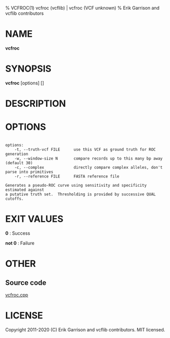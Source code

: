 % VCFROC(1) vcfroc (vcflib) | vcfroc (VCF unknown)
% Erik Garrison and vcflib contributors

# NAME

**vcfroc**

# SYNOPSIS

**vcfroc** [options] [<vcf file>]

# DESCRIPTION





# OPTIONS

```

options:
    -t, --truth-vcf FILE      use this VCF as ground truth for ROC generation
    -w, --window-size N       compare records up to this many bp away (default 30)
    -c, --complex             directly compare complex alleles, don't parse into primitives
    -r, --reference FILE      FASTA reference file

Generates a pseudo-ROC curve using sensitivity and specificity estimated against
a putative truth set.  Thresholding is provided by successive QUAL cutoffs.

```





# EXIT VALUES

**0**
: Success

**not 0**
: Failure

# OTHER

## Source code

[vcfroc.cpp](https://github.com/vcflib/vcflib/blob/master/src/vcfroc.cpp)

# LICENSE

Copyright 2011-2020 (C) Erik Garrison and vcflib contributors. MIT licensed.

<!--
  Created with ./scripts/bin2md.rb scripts/bin2md-template.erb
-->
